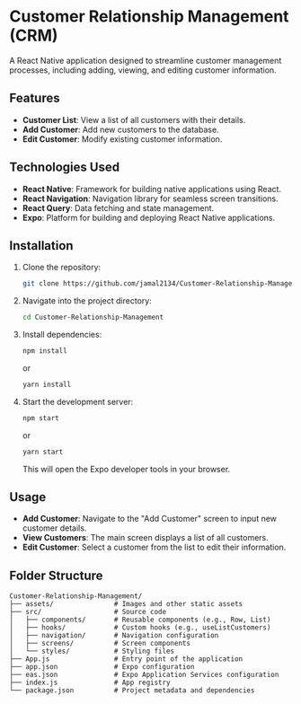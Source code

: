 # Customer Relationship Management (CRM)

A React Native application designed to streamline customer management processes, including adding, viewing, and editing customer information.

## Features

* **Customer List**: View a list of all customers with their details.
* **Add Customer**: Add new customers to the database.
* **Edit Customer**: Modify existing customer information.

## Technologies Used

* **React Native**: Framework for building native applications using React.
* **React Navigation**: Navigation library for seamless screen transitions.
* **React Query**: Data fetching and state management.
* **Expo**: Platform for building and deploying React Native applications.

## Installation

1. Clone the repository:

   ```bash
   git clone https://github.com/jamal2134/Customer-Relationship-Management.git
   ```

2. Navigate into the project directory:

   ```bash
   cd Customer-Relationship-Management
   ```

3. Install dependencies:

   ```bash
   npm install
   ```

   or

   ```bash
   yarn install
   ```

4. Start the development server:

   ```bash
   npm start
   ```

   or

   ```bash
   yarn start
   ```

   This will open the Expo developer tools in your browser.

## Usage

* **Add Customer**: Navigate to the "Add Customer" screen to input new customer details.
* **View Customers**: The main screen displays a list of all customers.
* **Edit Customer**: Select a customer from the list to edit their information.

## Folder Structure

```
Customer-Relationship-Management/
├── assets/               # Images and other static assets
├── src/                  # Source code
│   ├── components/       # Reusable components (e.g., Row, List)
│   ├── hooks/            # Custom hooks (e.g., useListCustomers)
│   ├── navigation/       # Navigation configuration
│   ├── screens/          # Screen components
│   └── styles/           # Styling files
├── App.js                # Entry point of the application
├── app.json              # Expo configuration
├── eas.json              # Expo Application Services configuration
├── index.js              # App registry
└── package.json          # Project metadata and dependencies
```


